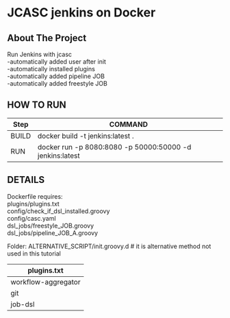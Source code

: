 # JCASC jenkins on Docker  

<!-- ABOUT THE PROJECT -->  
## About The Project   
Run Jenkins with jcasc  
-automatically added user after init  
-automatically installed plugins   
-automatically added pipeline JOB  
-automatically added freestyle JOB  

<!-- HOW TO RUN -->
## HOW TO RUN

| Step              | COMMAND                                                                                       |
|-------------------|-----------------------------------------------------------------------------------------------|
| BUILD             | docker build -t jenkins:latest .                                                              | 
| RUN               | docker run -p 8080:8080 -p 50000:50000 -d jenkins:latest                                      | 


<!-- DETAILS -->
## DETAILS  
Dockerfile requires:  
plugins/plugins.txt  
config/check_if_dsl_installed.groovy  
config/casc.yaml  
dsl_jobs/freestyle_JOB.groovy  
dsl_jobs/pipeline_JOB_A.groovy  

Folder: ALTERNATIVE_SCRIPT/init.groovy.d # it is alternative method not used in this tutorial  




| plugins.txt        | 
|--------------------|  
| workflow-aggregator|   
| git                |  
| job-dsl            |  
